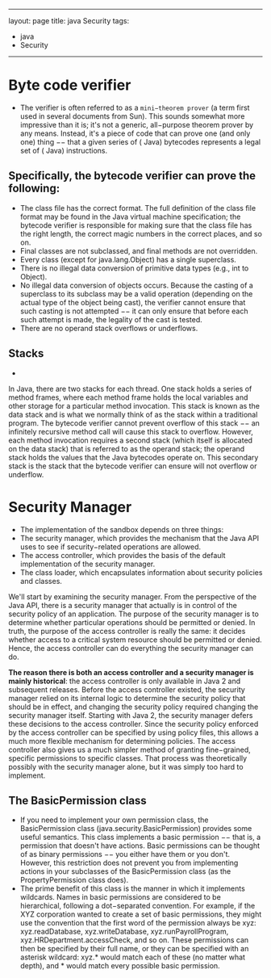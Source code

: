  ---
 layout: page
 title: java Security
 tags:
 - java
 - Security
 ---

# Byte code verifier
- The verifier is often referred to as a `mini−theorem prover` (a term first used in several documents from Sun). This sounds somewhat more impressive than it is; it's not a generic, all−purpose theorem prover by any means. Instead, it's a piece of code that can prove one (and only one) thing −− that a given series of ( Java) bytecodes represents a legal set of ( Java) instructions.

## Specifically, the bytecode verifier can prove the following:
- The class file has the correct format. The full definition of the class file format may be found in the Java virtual machine specification; the bytecode verifier is responsible for making sure that the class file has the right length, the correct magic numbers in the correct places, and so on.
- Final classes are not subclassed, and final methods are not overridden.
- Every class (except for java.lang.Object) has a single superclass.
- There is no illegal data conversion of primitive data types (e.g., int to Object).
- No illegal data conversion of objects occurs. Because the casting of a superclass to its subclass may
be a valid operation (depending on the actual type of the object being cast), the verifier cannot ensure that such casting is not attempted −− it can only ensure that before each such attempt is made, the legality of the cast is tested.
- There are no operand stack overflows or underflows.

## Stacks
- 
In Java, there are two stacks for each thread. One stack holds a series of method frames, where each method frame holds the local variables and other storage for a particular method invocation. This stack is known as the data stack and is what we normally think of as the stack within a traditional program. The bytecode verifier cannot prevent overflow of this stack −− an infinitely recursive method call will cause this stack to overflow. However, each method invocation requires a second stack (which itself is allocated on the data stack) that is referred to as the operand stack; the operand stack holds the values that the Java bytecodes operate on. This secondary stack is the stack that the bytecode verifier can ensure will not overflow or underflow.

# Security Manager
- The implementation of the sandbox depends on three things:
- The security manager, which provides the mechanism that the Java API uses to see if security−related operations are allowed.
- The access controller, which provides the basis of the default implementation of the security manager. 
- The class loader, which encapsulates information about security policies and classes.


We'll start by examining the security manager. From the perspective of the Java API, there is a security manager that actually is in control of the security policy of an application. The purpose of the security manager is to determine whether particular operations should be permitted or denied. In truth, the purpose of the access controller is really the same: it decides whether access to a critical system resource should be permitted or denied. Hence, the access controller can do everything the security manager can do.


**The reason there is both an access controller and a security manager is mainly historical**: the access controller is only available in Java 2 and subsequent releases. Before the access controller existed, the security manager relied on its internal logic to determine the security policy that should be in effect, and changing the security policy required changing the security manager itself. Starting with Java 2, the security manager defers these decisions to the access controller. Since the security policy enforced by the access controller can be specified by using policy files, this allows a much more flexible mechanism for determining policies. The access controller also gives us a much simpler method of granting fine−grained, specific permissions to specific classes. That process was theoretically possibly with the security manager alone, but it was simply too hard to implement.

## The BasicPermission class
- If you need to implement your own permission class, the BasicPermission class (java.security.BasicPermission) provides some useful semantics. This class implements a basic permission −− that is, a permission that doesn't have actions. Basic permissions can be thought of as binary permissions −− you either have them or you don't. However, this restriction does not prevent you from implementing actions in your subclasses of the BasicPermission class (as the PropertyPermission class does).
- The prime benefit of this class is the manner in which it implements wildcards. Names in basic permissions are considered to be hierarchical, following a dot−separated convention. For example, if the XYZ corporation wanted to create a set of basic permissions, they might use the convention that the first word of the permission always be xyz: xyz.readDatabase, xyz.writeDatabase, xyz.runPayrollProgram, xyz.HRDepartment.accessCheck, and so on. These permissions can then be specified by their full name, or they can be specified with an asterisk wildcard: xyz.* would match each of these (no matter what depth), and * would match every possible basic permission.
